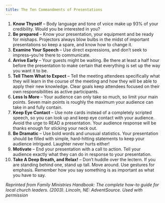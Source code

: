 ```yaml
---
title: The Ten Commandments of Presentations
---
```


1. **Know Thyself** – Body language and tone of voice make up 93% of your credibility. Would you be interested in you?
2. **Be prepared** – Know your presentation, your equipment and be ready for mishaps. Projectors always blow bulbs in the midst of important presentations so keep a spare, and know how to change it.
3. **Examine Your Speech** – Use direct expressions, and don’t seek to impress–you’re there to communicate.
4. **Arrive Early** – Your guests might be waiting. Be there at least a half hour before the presentation to make certain that everything is set up the way you want it to be.
5. **Tell Them What to Expect** – Tell the meeting attendees specifically what they will learn in the course of the meeting and how they will be able to apply their new knowledge. Clear goals keep attendees focused on their own responsibilities as active participants.
6. **Less Is More** – Your audience can only take so much, so limit your main points. Seven main points is roughly the maximum your audience can take in and fully contain.
7. **Keep Eye Contact** – Use note cards instead of a completely scripted speech, so you can look up and keep eye contact with your audience. Avoid the urge to READ a presentation. Your audience response will be thanks enough for sticking your neck out.
8. **Be Dramatic** – Use bold words and unusual statistics. Your presentation should be filled with simple, hard-hitting statements to keep your audience intrigued. Laughter never hurts either!
9. **Motivate** – End your presentation with a call to action. Tell your audience exactly what they can do in response to your presentation.
10. **Take A Deep Breath, and Relax!** – Don’t huddle over the lectern. If you are standing behind one, stand up tall. Move around. Use gestures for emphasis. Remember how you say something is as important as what you have to say.

_Reprinted from Family Ministries Handbook: The complete how-to guide for local church leaders. (2003). Lincoln, NE: AdventSource. Used with permission_